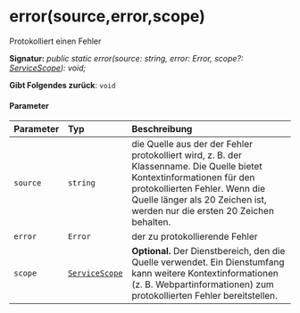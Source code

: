 # <a name="errorsourceerrorscope"></a>error(source,error,scope)




Protokolliert einen Fehler

**Signatur:** _public static error(source: string, error: Error, scope?: [ServiceScope](../sp-core-library/servicescope.md)): void;_

**Gibt Folgendes zurück**: `void`





#### <a name="parameters"></a>Parameter


| Parameter    | Typ    | Beschreibung |
|:-------------|:---------------|:------------|
| `source`    | `string` | die Quelle aus der der Fehler protokolliert wird, z. B. der Klassenname. Die Quelle bietet Kontextinformationen für den protokollierten Fehler. Wenn die Quelle länger als 20 Zeichen ist, werden nur die ersten 20 Zeichen behalten. |
| `error`    | `Error` | der zu protokollierende Fehler |
| `scope`    | [`ServiceScope`](../sp-core-library/servicescope.md) | __Optional.__ Der Dienstbereich, den die Quelle verwendet. Ein Dienstumfang kann weitere Kontextinformationen (z. B. Webpartinformationen) zum protokollierten Fehler bereitstellen. |


